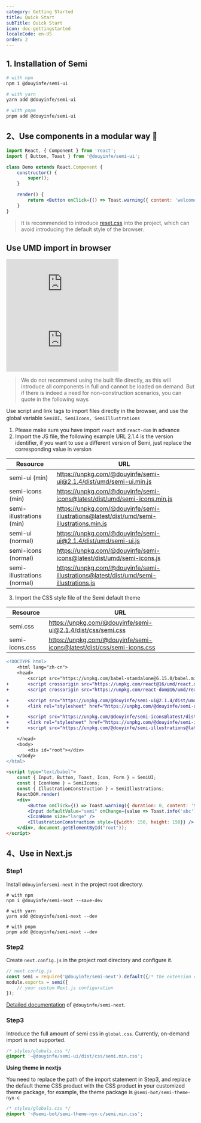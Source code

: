 ```yaml
---
category: Getting Started
title: Quick Start
subTitle: Quick Start
icon: doc-gettingstarted
localeCode: en-US
order: 2
---
```


## 1. Installation of Semi

```bash
# with npm
npm i @douyinfe/semi-ui

# with yarn
yarn add @douyinfe/semi-ui

# with pnpm
pnpm add @douyinfe/semi-ui
```
## 2、Use components in a modular way 💫

```jsx
import React, { Component } from 'react';
import { Button, Toast } from '@douyinfe/semi-ui';

class Demo extends React.Component {
    constructor() {
        super();
    }

    render() {
        return <Button onClick={() => Toast.warning({ content: 'welcome' })}>Hello Semi</Button>;
    }
}
```

> It is recommended to introduce [reset.css](https://www.npmjs.com/package/reset-css) into the project, which can avoid introducing the default style of the browser.

## Use UMD import in browser

[![BUILD-JS][build-js-badge]][build-js-url] [![BUILD-CSS][build-css-badge]][build-css-url]

[build-js-badge]: https://img.badgesize.io/https:/unpkg.com/@douyinfe/semi-ui/dist/umd/semi-ui.min.js?label=semi.min.js&compression=gzip
[build-js-url]: https://unpkg.com/browse/@douyinfe/semi-ui/dist/umd/semi-ui.min.js
[build-css-badge]: https://img.badgesize.io/https:/unpkg.com/@douyinfe/semi-ui/dist/css/semi.min.css?label=semi.min.css&compression=gzip
[build-css-url]: https://unpkg.com/browse/@douyinfe/semi-ui/dist/css/semi.min.css

> We do not recommend using the built file directly, as this will introduce all components in full and cannot be loaded on demand. But if there is indeed a need for non-construction scenarios, you can quote in the following ways

Use script and link tags to import files directly in the browser, and use the global variable `SemiUI`、`SemiIcons`、`SemiIllustrations`

1. Please make sure you have import `react` and `react-dom` in advance
2. Import the JS file, the following example URL 2.1.4 is the version identifier, if you want to use a different version of Semi, just replace the corresponding value in version

| Resource | URL |
| --- | --- |
| semi-ui (min) | https://unpkg.com/@douyinfe/semi-ui@2.1.4/dist/umd/semi-ui.min.js |
| semi-icons (min) | https://unpkg.com/@douyinfe/semi-icons@latest/dist/umd/semi-icons.min.js |
| semi-illustrations (min) | https://unpkg.com/@douyinfe/semi-illustrations@latest/dist/umd/semi-illustrations.min.js |
| semi-ui (normal) | https://unpkg.com/@douyinfe/semi-ui@2.1.4/dist/umd/semi-ui.js |
| semi-icons (normal) | https://unpkg.com/@douyinfe/semi-icons@latest/dist/umd/semi-icons.js |
| semi-illustrations (normal) | https://unpkg.com/@douyinfe/semi-illustrations@latest/dist/umd/semi-illustrations.js |

3. Import the CSS style file of the Semi default theme

| Resource | URL |
| --- | --- |
| semi.css | https://unpkg.com/@douyinfe/semi-ui@2.1.4/dist/css/semi.css |
| semi-icons.css | https://unpkg.com/@douyinfe/semi-icons@latest/dist/css/semi-icons.css |

```diff
<!DOCTYPE html>
    <html lang="zh-cn">
    <head>
        <script src="https://unpkg.com/babel-standalone@6.15.0/babel.min.js"></script>
+       <script crossorigin src="https://unpkg.com/react@16/umd/react.development.js"></script>
+       <script crossorigin src="https://unpkg.com/react-dom@16/umd/react-dom.development.js"></script>

+       <script src="https://unpkg.com/@douyinfe/semi-ui@2.1.4/dist/umd/semi-ui-react.min.js"></script>
+       <link rel="stylesheet" href="https://unpkg.com/@douyinfe/semi-ui@2.1.4/dist/css/semi.css">

+       <script src="https://unpkg.com/@douyinfe/semi-icons@latest/dist/umd/semi-icons.min.js"></script>
+       <link rel="stylesheet" href="https://unpkg.com/@douyinfe/semi-icons@latest/dist/css/semi-icons.css">
+       <script src="https://unpkg.com/@douyinfe/semi-illustrations@latest/dist/umd/semi-illustrations.min.js"></script>

    </head>
    <body>
        <div id="root"></div>
    </body>
</html>
```

```html
<script type="text/babel">
    const { Input, Button, Toast, Icon, Form } = SemiUI;
    const { IconHome } = SemiIcons;
    const { IllustrationConstruction } = SemiIllustrations;
    ReactDOM.render(
    <div>
        <Button onClick={() => Toast.warning({ duration: 0, content: 'Semi Design' })}>test</Button>
        <Input defaultValue="semi" onChange={value => Toast.info('abc')}></Input>
        <IconHome size="large" />
        <IllustrationConstruction style={{width: 150, height: 150}} />
    </div>, document.getElementById("root"));
</script>
```

## 4、Use in Next.js

### Step1

Install `@douyinfe/semi-next` in the project root directory.

``` shell
# with npm
npm i @douyinfe/semi-next --save-dev

# with yarn
yarn add @douyinfe/semi-next --dev

# with pnpm
pnpm add @douyinfe/semi-next --dev

```

### Step2

Create `next.config.js` in the project root directory and configure it.

```js
// next.config.js
const semi = require('@douyinfe/semi-next').default({/* the extension options */});
module.exports = semi({
    // your custom Next.js configuration
});
```

[Detailed documentation](https://www.npmjs.com/package/@douyinfe/semi-next) of `@douyinfe/semi-next`.

### Step3

Introduce the full amount of semi css in `global.css`. Currently, on-demand import is not supported.

``` css
/* styles/globals.css */
@import '~@douyinfe/semi-ui/dist/css/semi.min.css';

```

**Using theme in nextjs**

You need to replace the path of the import statement in Step3, and replace the default theme CSS product with the CSS product in your customized theme package, for example, the theme package is `@semi-bot/semi-theme-nyx-c`
```css
/* styles/globals.css */
@import '~@semi-bot/semi-theme-nyx-c/semi.min.css';
```

